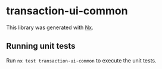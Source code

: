 # transaction-ui-common

This library was generated with [Nx](https://nx.dev).

## Running unit tests

Run `nx test transaction-ui-common` to execute the unit tests.
